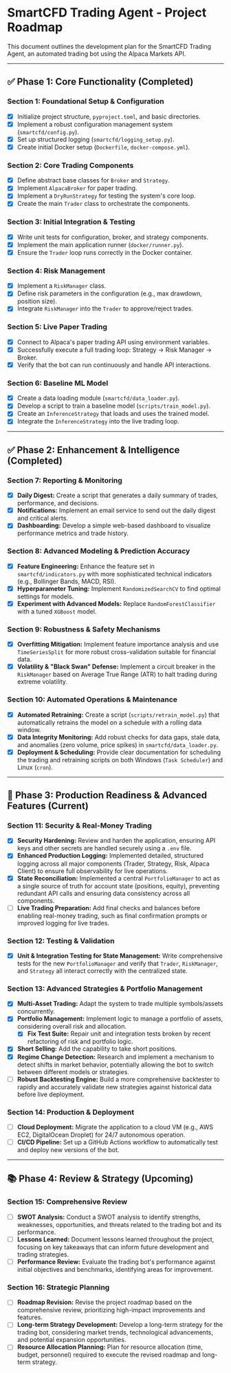 # SmartCFD Trading Agent - Project Roadmap

This document outlines the development plan for the SmartCFD Trading Agent, an automated trading bot using the Alpaca Markets API.

---

## ✅ Phase 1: Core Functionality (Completed)

### Section 1: Foundational Setup & Configuration
- [x] Initialize project structure, `pyproject.toml`, and basic directories.
- [x] Implement a robust configuration management system (`smartcfd/config.py`).
- [x] Set up structured logging (`smartcfd/logging_setup.py`).
- [x] Create initial Docker setup (`Dockerfile`, `docker-compose.yml`).

### Section 2: Core Trading Components
- [x] Define abstract base classes for `Broker` and `Strategy`.
- [x] Implement `AlpacaBroker` for paper trading.
- [x] Implement a `DryRunStrategy` for testing the system's core loop.
- [x] Create the main `Trader` class to orchestrate the components.

### Section 3: Initial Integration & Testing
- [x] Write unit tests for configuration, broker, and strategy components.
- [x] Implement the main application runner (`docker/runner.py`).
- [x] Ensure the `Trader` loop runs correctly in the Docker container.

### Section 4: Risk Management
- [x] Implement a `RiskManager` class.
- [x] Define risk parameters in the configuration (e.g., max drawdown, position size).
- [x] Integrate `RiskManager` into the `Trader` to approve/reject trades.

### Section 5: Live Paper Trading
- [x] Connect to Alpaca's paper trading API using environment variables.
- [x] Successfully execute a full trading loop: Strategy -> Risk Manager -> Broker.
- [x] Verify that the bot can run continuously and handle API interactions.

### Section 6: Baseline ML Model
- [x] Create a data loading module (`smartcfd/data_loader.py`).
- [x] Develop a script to train a baseline model (`scripts/train_model.py`).
- [x] Create an `InferenceStrategy` that loads and uses the trained model.
- [x] Integrate the `InferenceStrategy` into the live trading loop.

---

## ✅ Phase 2: Enhancement & Intelligence (Completed)

### Section 7: Reporting & Monitoring
- [x] **Daily Digest:** Create a script that generates a daily summary of trades, performance, and decisions.
- [x] **Notifications:** Implement an email service to send out the daily digest and critical alerts.
- [x] **Dashboarding:** Develop a simple web-based dashboard to visualize performance metrics and trade history.

### Section 8: Advanced Modeling & Prediction Accuracy
- [x] **Feature Engineering:** Enhance the feature set in `smartcfd/indicators.py` with more sophisticated technical indicators (e.g., Bollinger Bands, MACD, RSI).
- [x] **Hyperparameter Tuning:** Implement `RandomizedSearchCV` to find optimal settings for models.
- [x] **Experiment with Advanced Models:** Replace `RandomForestClassifier` with a tuned `XGBoost` model.

### Section 9: Robustness & Safety Mechanisms
- [x] **Overfitting Mitigation:** Implement feature importance analysis and use `TimeSeriesSplit` for more robust cross-validation suitable for financial data.
- [x] **Volatility & "Black Swan" Defense:** Implement a circuit breaker in the `RiskManager` based on Average True Range (ATR) to halt trading during extreme volatility.

### Section 10: Automated Operations & Maintenance
- [x] **Automated Retraining:** Create a script (`scripts/retrain_model.py`) that automatically retrains the model on a schedule with a rolling data window.
- [x] **Data Integrity Monitoring:** Add robust checks for data gaps, stale data, and anomalies (zero volume, price spikes) in `smartcfd/data_loader.py`.
- [x] **Deployment & Scheduling:** Provide clear documentation for scheduling the trading and retraining scripts on both Windows (`Task Scheduler`) and Linux (`cron`).

---

## 🌟 Phase 3: Production Readiness & Advanced Features (Current)

### Section 11: Security & Real-Money Trading
- [x] **Security Hardening:** Review and harden the application, ensuring API keys and other secrets are handled securely using a `.env` file.
- [x] **Enhanced Production Logging:** Implemented detailed, structured logging across all major components (Trader, Strategy, Risk, Alpaca Client) to ensure full observability for live operations.
- [x] **State Reconciliation:** Implemented a central `PortfolioManager` to act as a single source of truth for account state (positions, equity), preventing redundant API calls and ensuring data consistency across all components.
- [ ] **Live Trading Preparation:** Add final checks and balances before enabling real-money trading, such as final confirmation prompts or improved logging for live trades.

### Section 12: Testing & Validation
- [x] **Unit & Integration Testing for State Management:** Write comprehensive tests for the new `PortfolioManager` and verify that `Trader`, `RiskManager`, and `Strategy` all interact correctly with the centralized state.

### Section 13: Advanced Strategies & Portfolio Management
- [x] **Multi-Asset Trading:** Adapt the system to trade multiple symbols/assets concurrently.
- [x] **Portfolio Management:** Implement logic to manage a portfolio of assets, considering overall risk and allocation.
    - [x] **Fix Test Suite:** Repair unit and integration tests broken by recent refactoring of risk and portfolio logic.
- [x] **Short Selling:** Add the capability to take short positions.
- [x] **Regime Change Detection:** Research and implement a mechanism to detect shifts in market behavior, potentially allowing the bot to switch between different models or strategies.
- [ ] **Robust Backtesting Engine:** Build a more comprehensive backtester to rapidly and accurately validate new strategies against historical data before live deployment.

### Section 14: Production & Deployment
- [ ] **Cloud Deployment:** Migrate the application to a cloud VM (e.g., AWS EC2, DigitalOcean Droplet) for 24/7 autonomous operation.
- [ ] **CI/CD Pipeline:** Set up a GitHub Actions workflow to automatically test and deploy new versions of the bot.

---

## 📚 Phase 4: Review & Strategy (Upcoming)

### Section 15: Comprehensive Review
- [ ] **SWOT Analysis:** Conduct a SWOT analysis to identify strengths, weaknesses, opportunities, and threats related to the trading bot and its performance.
- [ ] **Lessons Learned:** Document lessons learned throughout the project, focusing on key takeaways that can inform future development and trading strategies.
- [ ] **Performance Review:** Evaluate the trading bot's performance against initial objectives and benchmarks, identifying areas for improvement.

### Section 16: Strategic Planning
- [ ] **Roadmap Revision:** Revise the project roadmap based on the comprehensive review, prioritizing high-impact improvements and features.
- [ ] **Long-term Strategy Development:** Develop a long-term strategy for the trading bot, considering market trends, technological advancements, and potential expansion opportunities.
- [ ] **Resource Allocation Planning:** Plan for resource allocation (time, budget, personnel) required to execute the revised roadmap and long-term strategy.
